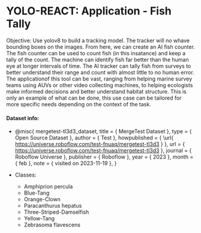 # YOLO-REACT: Application - Fish Tally

Objective: Use yolov8 to build a tracking model. The tracker will no whave bounding boxes on the images. From here, we can create an AI fish counter. The fish counter can be used to count fish (in this insatance) and keep a tally of the count. The machine can identify fish far better than the human eye at longer intervals of time. The AI tracker can tally fish from surveys to better understand their range and count with almost little to no human error. The applicationof this tool can be vast, ranging from helping marine survey teams using AUVs or other video collecting machines, to helping ecologists make informed decisions and better understand habitat structure. This is only an example of what can be done, this use case can be tailored for more specific needs depending on the context of the task. 

#### Dataset info:
- @misc{ mergetest-tl3d3_dataset,
    title = { MergeTest Dataset },
    type = { Open Source Dataset },
    author = { Test },
    howpublished = { \url{ https://universe.roboflow.com/test-fnuaq/mergetest-tl3d3 } },
    url = { https://universe.roboflow.com/test-fnuaq/mergetest-tl3d3 },
    journal = { Roboflow Universe },
    publisher = { Roboflow },
    year = { 2023 },
    month = { feb },
    note = { visited on 2023-11-19 },
}

- Classes: 
  - Amphiprion percula 
  - Blue-Tang
  - Orange-Clown
  - Paracanthurus hepatus
  - Three-Striped-Damselfish
  - Yellow-Tang
  - Zebrasoma flavescens
